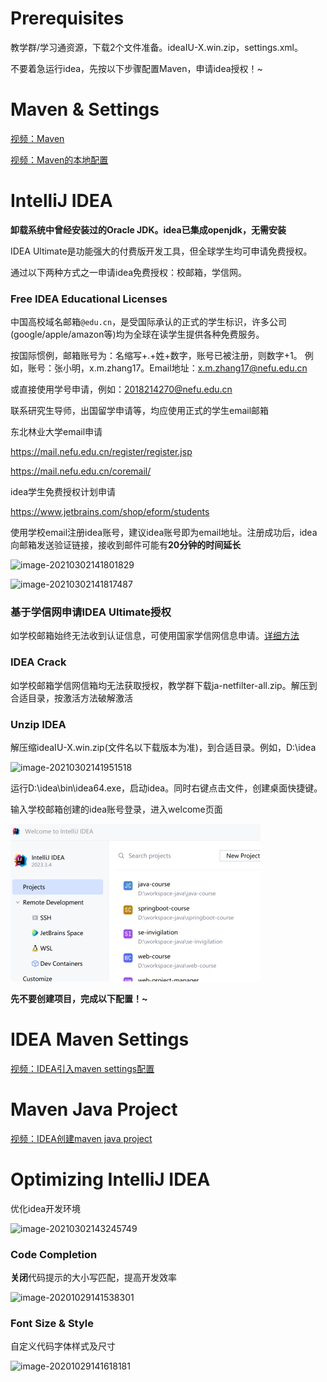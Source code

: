 # Prerequisites

教学群/学习通资源，下载2个文件准备。ideaIU-X.win.zip，settings.xml。

不要着急运行idea，先按以下步骤配置Maven，申请idea授权！~

# Maven & Settings

[视频：Maven](https://mooc1.chaoxing.com/nodedetailcontroller/visitnodedetail?courseId=217339173&knowledgeId=416968558)

[视频：Maven的本地配置](https://mooc1.chaoxing.com/nodedetailcontroller/visitnodedetail?courseId=217339173&knowledgeId=726850150)

# IntelliJ IDEA

**卸载系统中曾经安装过的Oracle JDK。idea已集成openjdk，无需安装**

IDEA Ultimate是功能强大的付费版开发工具，但全球学生均可申请免费授权。

通过以下两种方式之一申请idea免费授权：校邮箱，学信网。  

### Free IDEA Educational Licenses

中国高校域名邮箱`@edu.cn`，是受国际承认的正式的学生标识，许多公司(google/apple/amazon等)均为全球在读学生提供各种免费服务。

按国际惯例，邮箱账号为：名缩写+.+姓+数字，账号已被注册，则数字+1。
例如，账号：张小明，x.m.zhang17。Email地址：x.m.zhang17@nefu.edu.cn

或直接使用学号申请，例如：2018214270@nefu.edu.cn

联系研究生导师，出国留学申请等，均应使用正式的学生email邮箱

东北林业大学email申请

https://mail.nefu.edu.cn/register/register.jsp

https://mail.nefu.edu.cn/coremail/

 idea学生免费授权计划申请

https://www.jetbrains.com/shop/eform/students

使用学校email注册idea账号，建议idea账号即为email地址。注册成功后，idea向邮箱发送验证链接，接收到邮件可能有**20分钟的时间延长**

![image-20210302141801829](images/Home/image-20210302141801829.png)

![image-20210302141817487](images/Home/image-20210302141817487.png)

### 基于学信网申请IDEA Ultimate授权

如学校邮箱始终无法收到认证信息，可使用国家学信网信息申请。[详细方法](./student_register.md)

### IDEA Crack

如学校邮箱学信网信箱均无法获取授权，教学群下载ja-netfilter-all.zip。解压到合适目录，按激活方法破解激活

### Unzip IDEA

解压缩ideaIU-X.win.zip(文件名以下载版本为准)，到合适目录。例如，D:\idea

![image-20210302141951518](images/Home/image-20210302141951518.png)

运行D:\idea\bin\idea64.exe，启动idea。同时右键点击文件，创建桌面快捷键。  

输入学校邮箱创建的idea账号登录，进入welcome页面

![](images/Home/2024-04-14-17-21-02-image.png)

**先不要创建项目，完成以下配置！~**

# IDEA Maven Settings

[视频：IDEA引入maven settings配置](https://mooc1.chaoxing.com/nodedetailcontroller/visitnodedetail?courseId=217339173&knowledgeId=726862579)

# Maven Java Project

[视频：IDEA创建maven java project](https://mooc1.chaoxing.com/nodedetailcontroller/visitnodedetail?courseId=217339173&knowledgeId=416970143)

# Optimizing IntelliJ IDEA

优化idea开发环境

![image-20210302143245749](images/Home/image-20210302143245749.png)

### Code Completion

**关闭**代码提示的大小写匹配，提高开发效率

![image-20201029141538301](images/Home/image-20201029141538301.png)

### Font Size & Style

自定义代码字体样式及尺寸

![image-20201029141618181](images/Home/image-20201029141618181.png)
